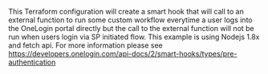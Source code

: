 This Terraform configuration will create a smart hook that will call to an external function to run some custom workflow everytime a user logs into the
OneLogin portal directly but the call to the external function will not be run when users login via SP initiated flow. This example is using
Nodejs 1.8x and fetch api. 
For more information please see https://developers.onelogin.com/api-docs/2/smart-hooks/types/pre-authentication

